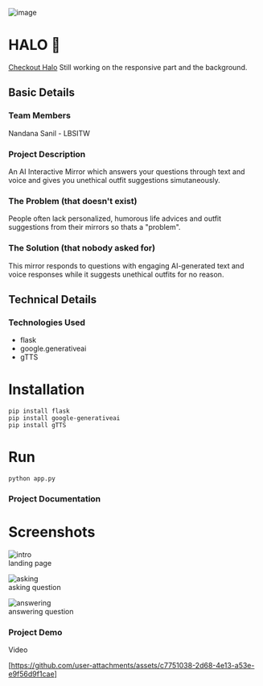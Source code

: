 ![image](https://github.com/user-attachments/assets/df2b48e0-cb8d-40e1-b726-d62cfd9214c9)

# HALO 🎯
[Checkout Halo](https://halo0.vercel.app/)
Still working on the responsive part and the background.
## Basic Details

### Team Members
Nandana Sanil - LBSITW

### Project Description
An AI Interactive Mirror which answers your questions through text and voice and gives you unethical outfit suggestions simutaneously.

### The Problem (that doesn't exist)
People often lack personalized, humorous life advices and outfit suggestions from their mirrors so thats a "problem".

### The Solution (that nobody asked for)
This mirror responds to questions with engaging AI-generated text and voice responses while it suggests unethical outfits for no reason.

## Technical Details
### Technologies Used
- flask
- google.generativeai
- gTTS

# Installation
```
pip install flask
pip install google-generativeai
pip install gTTS
```
# Run
```
python app.py
```
### Project Documentation
# Screenshots 
![intro](https://github.com/user-attachments/assets/1180de8f-8a0d-428e-9279-3dfcb5c66677) <br/>
landing page

![asking](https://github.com/user-attachments/assets/bab082f3-1849-4910-bd09-9e94247fbb3a) <br/>
asking question

![answering](https://github.com/user-attachments/assets/ef995df6-1844-43d3-b76d-ea205b6aa41d) <br/>
answering question



### Project Demo
Video


[https://github.com/user-attachments/assets/c7751038-2d68-4e13-a53e-e9f56d9f1cae]

 

